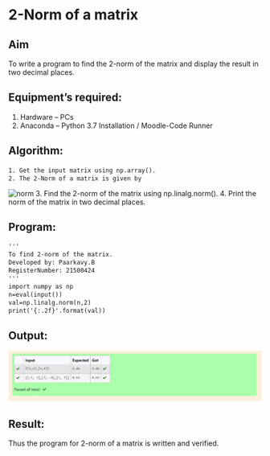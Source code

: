 # 2-Norm of a matrix
## Aim
To write a program to find the 2-norm of the matrix and display the result in two decimal places.
## Equipment’s required:
1.	Hardware – PCs
2.	Anaconda – Python 3.7 Installation / Moodle-Code Runner
## Algorithm:
	1. Get the input matrix using np.array().
	2. The 2-Norm of a matrix is given by 
![norm](./normeqn1.jpg)
    3. Find the 2-norm of the matrix using np.linalg.norm().
	4. Print the norm of the matrix in two decimal places.
## Program:
```
'''
To find 2-norm of the matrix.
Developed by: Paarkavy.B
RegisterNumber: 21500424
'''
import numpy as np
n=eval(input())
val=np.linalg.norm(n,2)
print('{:.2f}'.format(val))
```
## Output:
![output](normmatrix.png)

## Result:
Thus the program for 2-norm of a matrix is written and verified.
